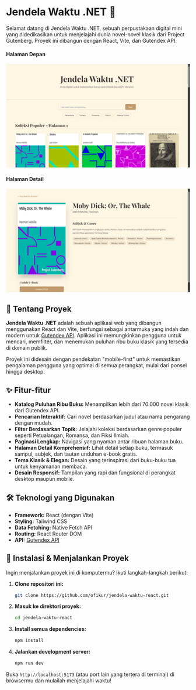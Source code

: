 # Jendela Waktu .NET 📖

Selamat datang di Jendela Waktu .NET, sebuah perpustakaan digital mini yang didedikasikan untuk menjelajahi dunia novel-novel klasik dari Project Gutenberg. Proyek ini dibangun dengan React, Vite, dan Gutendex API.

#### Halaman Depan
![Jendela Waktu Screenshot](screenshot/halaman-depan.png)

#### Halaman Detail
![Jendela Waktu Screenshot](screenshot/halaman-detail.png)

## 📖 Tentang Proyek

**Jendela Waktu .NET** adalah sebuah aplikasi web yang dibangun menggunakan React dan Vite, berfungsi sebagai antarmuka yang indah dan modern untuk [Gutendex API](https://gutendex.com/). Aplikasi ini memungkinkan pengguna untuk mencari, memfilter, dan menemukan puluhan ribu buku klasik yang tersedia di domain publik. 

Proyek ini didesain dengan pendekatan "mobile-first" untuk memastikan pengalaman pengguna yang optimal di semua perangkat, mulai dari ponsel hingga desktop.

## ✨ Fitur-fitur

-   **Katalog Puluhan Ribu Buku:** Menampilkan lebih dari 70.000 novel klasik dari Gutendex API.
-   **Pencarian Interaktif:** Cari novel berdasarkan judul atau nama pengarang dengan mudah.
-   **Filter Berdasarkan Topik:** Jelajahi koleksi berdasarkan genre populer seperti Petualangan, Romansa, dan Fiksi Ilmiah.
-   **Paginasi Lengkap:** Navigasi yang nyaman antar ribuan halaman buku.
-   **Halaman Detail Komprehensif:** Lihat detail setiap buku, termasuk sampul, subjek, dan tautan unduhan e-book gratis.
-   **Tema Klasik & Elegan:** Desain yang terinspirasi dari buku-buku tua untuk kenyamanan membaca.
-   **Desain Responsif:** Tampilan yang rapi dan fungsional di perangkat desktop maupun mobile.

## 🛠️ Teknologi yang Digunakan

-   **Framework:** React (dengan Vite)
-   **Styling:** Tailwind CSS
-   **Data Fetching:** Native Fetch API
-   **Routing:** React Router DOM
-   **API:** [Gutendex API](https://gutendex.com/)

## 🚀 Instalasi & Menjalankan Proyek

Ingin menjalankan proyek ini di komputermu? Ikuti langkah-langkah berikut:

1.  **Clone repositori ini:**
    ```sh
    git clone https://github.com/ofikur/jendela-waktu-react.git
    ```

2.  **Masuk ke direktori proyek:**
    ```sh
    cd jendela-waktu-react
    ```

3.  **Install semua dependencies:**
    ```sh
    npm install
    ```

4.  **Jalankan development server:**
    ```sh
    npm run dev
    ```

Buka `http://localhost:5173` (atau port lain yang tertera di terminal) di browsermu dan mulailah menjelajahi waktu!